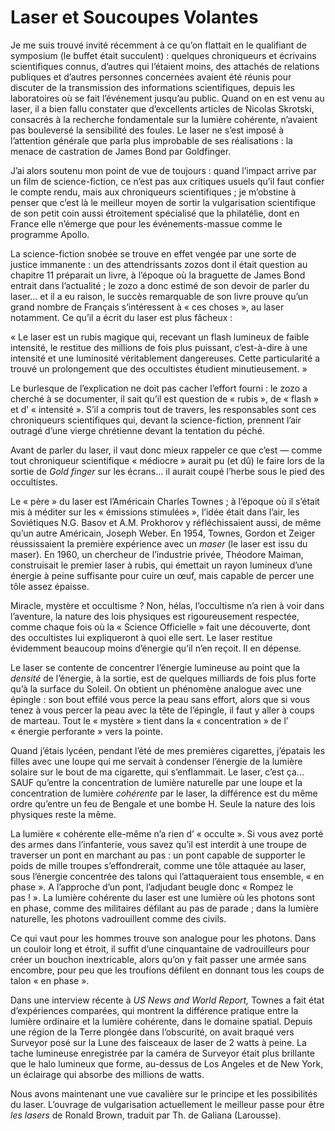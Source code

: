 # Laser et Soucoupes Volantes

<span id="e9782221228517_c12.xhtml#page-168"></span> <span id="e9782221228517_c12.xhtml#page-169"></span>

<span id="e9782221228517_c12-st1.xhtml"></span>

Je me suis trouvé invité récemment à ce qu’on flattait en le qualifiant de symposium (le buffet était succulent) : quelques chroniqueurs et écrivains scientifiques connus, d’autres qui l’étaient moins, des attachés de relations publiques et d’autres personnes concernées avaient été réunis pour discuter de la transmission des informations scientifiques, depuis les laboratoires où se fait l’événement jusqu’au public. Quand on en est venu au laser, il a bien fallu constater que d’excellents articles de Nicolas Skrotski, consacrés à la recherche fondamentale sur la lumière cohérente, n’avaient pas bouleversé la sensibilité des foules. Le laser ne s’est imposé à l’attention générale que parla plus improbable de ses réalisations : la menace de castration de James Bond par Goldfinger.

J’ai alors soutenu mon point de vue de toujours : quand l’impact arrive par un film de science-fiction, ce n’est pas aux critiques usuels qu’il faut confier le compte rendu, mais aux chroniqueurs scientifiques ; je m’obstine à penser que c’est là le meilleur moyen de sortir la vulgarisation scientifique de son petit coin aussi étroitement spécialisé que la philatélie, dont en France elle n’émerge que pour les événements-massue comme le programme Apollo.

La science-fiction snobée se trouve en effet vengée par une sorte de justice immanente : un des attendrissants <span id="e9782221228517_c12-st1.xhtml#page-170"></span>zozos dont il était question au chapitre 11 préparait un livre, à l’époque où la braguette de James Bond entrait dans l’actualité ; le zozo a donc estimé de son devoir de parler du laser... et il a eu raison, le succès remarquable de son livre prouve qu’un grand nombre de Français s’intéressent à « ces choses », au laser notamment. Ce qu’il a écrit du laser est plus fâcheux :

« Le laser est un rubis magique qui, recevant un flash lumineux de faible intensité, le restitue des millions de fois plus puissant, c’est-à-dire à une intensité et une luminosité véritablement dangereuses. Cette particularité a trouvé un prolongement que des occultistes étudient minutieusement. »

Le burlesque de l’explication ne doit pas cacher l’effort fourni : le zozo a cherché à se documenter, il sait qu’il est question de « rubis », de « flash » et d’ « intensité ». S’il a compris tout de travers, les responsables sont ces chroniqueurs scientifiques qui, devant la science-fiction, prennent l’air outragé d’une vierge chrétienne devant la tentation du péché.

Avant de parler du laser, il vaut donc mieux rappeler ce que c’est — comme tout chroniqueur scientifique « médiocre » aurait pu (et dû) le faire lors de la sortie de *Gold finger* sur les écrans... il aurait coupé l’herbe sous le pied des occultistes.

Le « père » du laser est l’Américain Charles Townes ; à l’époque où il s’était mis à méditer sur les « émissions stimulées », l’idée était dans l’air, les Soviétiques N.G. Basov et A.M. Prokhorov y réfléchissaient aussi, de même qu’un autre Américain, Joseph Weber. En 1954, Townes, Gordon et Zeiger réussissaient la première expérience avec un *maser* (le laser est issu du maser). En 1960, un chercheur de l’industrie privée, Théodore Maiman, construisait le premier laser à rubis, qui émettait un rayon lumineux d’une énergie à peine suffisante <span id="e9782221228517_c12-st1.xhtml#page-171"></span>pour cuire un œuf, mais capable de percer une tôle assez épaisse.

Miracle, mystère et occultisme ? Non, hélas, l’occultisme n’a rien à voir dans l’aventure, la nature des lois physiques est rigoureusement respectée, comme chaque fois où la « Science Officielle » fait une découverte, dont des occultistes lui expliqueront à quoi elle sert. Le laser restitue évidemment beaucoup moins d’énergie qu’il n’en reçoit. Il en dépense.

Le laser se contente de concentrer l’énergie lumineuse au point que la *densité* de l’énergie, à la sortie, est de quelques milliards de fois plus forte qu’à la surface du Soleil. On obtient un phénomène analogue avec une épingle : son bout effilé vous perce la peau sans effort, alors que si vous tenez à vous percer la peau avec la tête de l’épingle, il faut y aller à coups de marteau. Tout le « mystère » tient dans la « concentration » de l’ « énergie perforante » vers la pointe.

Quand j’étais lycéen, pendant l’été de mes premières cigarettes, j’épatais les filles avec une loupe qui me servait à condenser l’énergie de la lumière solaire sur le bout de ma cigarette, qui s’enflammait. Le laser, c’est ça... SAUF qu’entre la concentration de lumière naturelle par une loupe et la concentration de lumière *cohérente* par le laser, la différence est du même ordre qu’entre un feu de Bengale et une bombe H. Seule la nature des lois physiques reste la même.

La lumière « cohérente elle-même n’a rien d’ « occulte ». Si vous avez porté des armes dans l’infanterie, vous savez qu’il est interdit à une troupe de traverser un pont en marchant au pas : un pont capable de supporter le poids de mille troupes s’effondrerait, comme une tôle attaquée au laser, sous l’énergie concentrée des talons qui l’attaqueraient tous ensemble, « en phase ». A l’approche d’un pont, l’adjudant beugle donc « Rompez le pas ! ». La lumière cohérente du laser est une lumière où les photons sont en phase, comme des militaires <span id="e9782221228517_c12-st1.xhtml#page-172"></span>défilant au pas de parade ; dans la lumière naturelle, les photons vadrouillent comme des civils.

Ce qui vaut pour les hommes trouve son analogue pour les photons. Dans un couloir long et étroit, il suffit d’une cinquantaine de vadrouilleurs pour créer un bouchon inextricable, alors qu’on y fait passer une armée sans encombre, pour peu que les troufions défilent en donnant tous les coups de talon « en phase ».

Dans une interview récente à *US News and World Report,* Townes a fait état d’expériences comparées, qui montrent la différence pratique entre la lumière ordinaire et la lumière cohérente, dans le domaine spatial. Depuis une région de la Terre plongée dans l’obscurité, on avait braqué vers Surveyor posé sur la Lune des faisceaux de laser de 2 watts à peine. La tache lumineuse enregistrée par la caméra de Surveyor était plus brillante que le halo lumineux que forme, au-dessus de Los Angeles et de New York, un éclairage qui absorbe des millions de watts.

Nous avons maintenant une vue cavalière sur le principe et les possibilités du laser. L’ouvrage de vulgarisation actuellement le meilleur passe pour être *les lasers* de Ronald Brown, traduit par Th. de Galiana (Larousse).

<span id="e9782221228517_c12-st1.xhtml#title57"></span>

